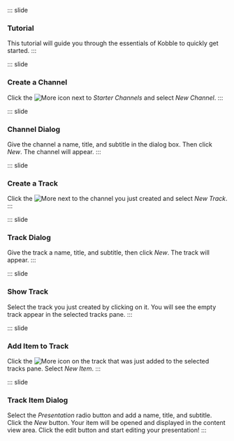 ::: slide 
### Tutorial
This tutorial will guide you through the essentials of Kobble to quickly get started.
:::

::: slide 
### Create a Channel
Click the ![More](https://kobble.io/static/favicon.ico) icon next to *Starter Channels* and select *New Channel*.
:::

::: slide 
### Channel Dialog
Give the channel a name, title, and subtitle in the dialog box. Then click *New*. The channel will appear.
:::

::: slide 
### Create a Track
Click the ![More](https://kobble.io/static/favicon.ico) next to the channel you just created and select *New Track*.
:::

::: slide
### Track Dialog
Give the track a name, title, and subtitle, then click *New*. The track will appear. 
:::

::: slide 
### Show Track
Select the track you just created by clicking on it. You will see the empty track appear in the selected tracks pane.
:::

::: slide 
### Add Item to Track
Click the ![More](https://kobble.io/static/favicon.ico) icon on the track that was just added to the selected tracks pane. Select *New Item*.
:::

::: slide 
### Track Item Dialog
Select the *Presentation* radio button and add a name, title, and subtitle. Click the *New* button. Your item will be opened and displayed in the content view area. Click the edit button and start editing your presentation!
:::
